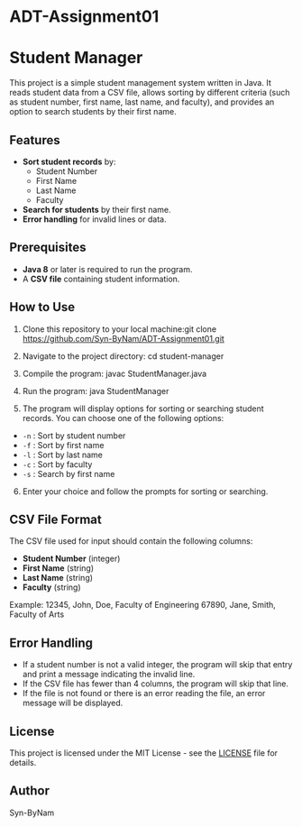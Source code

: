 # ADT-Assignment01
# Student Manager

This project is a simple student management system written in Java. It reads student data from a CSV file, allows sorting by different criteria (such as student number, first name, last name, and faculty), and provides an option to search students by their first name.

## Features

- **Sort student records** by:
  - Student Number
  - First Name
  - Last Name
  - Faculty
- **Search for students** by their first name.
- **Error handling** for invalid lines or data.

## Prerequisites

- **Java 8** or later is required to run the program.
- A **CSV file** containing student information.

## How to Use

1. Clone this repository to your local machine:git clone https://github.com/Syn-ByNam/ADT-Assignment01.git
2. Navigate to the project directory: cd student-manager
3. Compile the program: javac StudentManager.java
4. Run the program: java StudentManager

5. The program will display options for sorting or searching student records. You can choose one of the following options:
- `-n` : Sort by student number
- `-f` : Sort by first name
- `-l` : Sort by last name
- `-c` : Sort by faculty
- `-s` : Search by first name

6. Enter your choice and follow the prompts for sorting or searching.

## CSV File Format

The CSV file used for input should contain the following columns:
- **Student Number** (integer)
- **First Name** (string)
- **Last Name** (string)
- **Faculty** (string)

Example: 12345, John, Doe, Faculty of Engineering
67890, Jane, Smith, Faculty of Arts

## Error Handling

- If a student number is not a valid integer, the program will skip that entry and print a message indicating the invalid line.
- If the CSV file has fewer than 4 columns, the program will skip that line.
- If the file is not found or there is an error reading the file, an error message will be displayed.

## License

This project is licensed under the MIT License - see the [LICENSE](LICENSE) file for details.

## Author

Syn-ByNam
